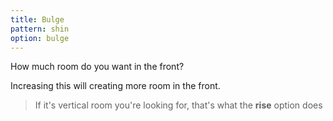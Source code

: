 ```yaml
---
title: Bulge
pattern: shin
option: bulge
---
```


How much room do you want in the front?

Increasing this will creating more room in the front.

> If it's vertical room you're looking for, that's what the **rise** option does